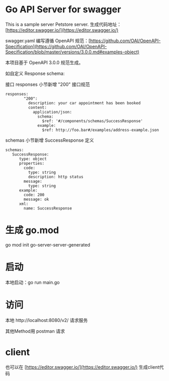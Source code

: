 # Go API Server for swagger

This is a sample server Petstore server. 生成代码地址：[https://editor.swagger.io/](https://editor.swagger.io/)

swagger.yaml 编写遵循 OpenAPI 规范：[https://github.com/OAI/OpenAPI-Specification](https://github.com/OAI/OpenAPI-Specification/blob/master/versions/3.0.0.md#examples-object)

本项目基于 OpenAPI 3.0.0 规范生成。

如自定义 Response schema:

接口 responses 小节新增 "200" 接口规范
```
responses:
        "200":
          description: your car appointment has been booked
          content:
            application/json:
              schema:
                $ref: '#/components/schemas/SuccessResponse'
              example:
                $ref: http://foo.bar#/examples/address-example.json
```

schemas 小节新增 SuccessResponse 定义 
```
schemas:
   SuccessResponse:
      type: object
      properties:
        code:
          type: string
          description: http status
        message:
          type: string
      example:
        code: 200
        message: ok
      xml:
        name: SuccessResponse
```
# 生成 go.mod

go mod init go-server-server-generated

# 启动

本地启动：go run main.go

# 访问

本地 http://localhost:8080/v2/ 请求服务

其他Method用 postman 请求

# client

也可以在 [https://editor.swagger.io/](https://editor.swagger.io/) 生成client代码
